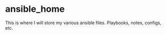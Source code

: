 # ansible_home

This is where I will store my various ansible files.  Playbooks, notes, configs, etc.

